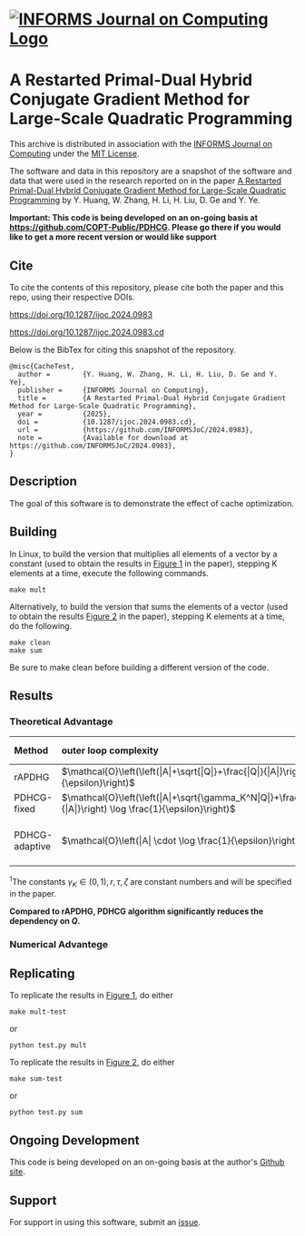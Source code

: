 # [![INFORMS Journal on Computing Logo](https://INFORMSJoC.github.io/logos/INFORMS_Journal_on_Computing_Header.jpg)](https://pubsonline.informs.org/journal/ijoc)

# A Restarted Primal-Dual Hybrid Conjugate Gradient Method for Large-Scale Quadratic Programming

This archive is distributed in association with the [INFORMS Journal on
Computing](https://pubsonline.informs.org/journal/ijoc) under the [MIT License](LICENSE).

The software and data in this repository are a snapshot of the software and data
that were used in the research reported on in the paper 
[A Restarted Primal-Dual Hybrid Conjugate Gradient Method for Large-Scale Quadratic Programming](https://doi.org/10.1287/ijoc.2024.0983) by Y. Huang, W. Zhang, H. Li, H. Liu, D. Ge and Y. Ye. 


**Important: This code is being developed on an on-going basis at 
https://github.com/COPT-Public/PDHCG. Please go there if you would like to
get a more recent version or would like support**

## Cite

To cite the contents of this repository, please cite both the paper and this repo, using their respective DOIs.

https://doi.org/10.1287/ijoc.2024.0983

https://doi.org/10.1287/ijoc.2024.0983.cd

Below is the BibTex for citing this snapshot of the repository.

```
@misc{CacheTest,
  author =        {Y. Huang, W. Zhang, H. Li, H. Liu, D. Ge and Y. Ye},
  publisher =     {INFORMS Journal on Computing},
  title =         {A Restarted Primal-Dual Hybrid Conjugate Gradient Method for Large-Scale Quadratic Programming},
  year =          {2025},
  doi =           {10.1287/ijoc.2024.0983.cd},
  url =           {https://github.com/INFORMSJoC/2024.0983},
  note =          {Available for download at https://github.com/INFORMSJoC/2024.0983},
}  
```

## Description

The goal of this software is to demonstrate the effect of cache optimization.

## Building

In Linux, to build the version that multiplies all elements of a vector by a
constant (used to obtain the results in [Figure 1](results/mult-test.png) in the
paper), stepping K elements at a time, execute the following commands.

```
make mult
```

Alternatively, to build the version that sums the elements of a vector (used
to obtain the results [Figure 2](results/sum-test.png) in the paper), stepping K
elements at a time, do the following.

```
make clean
make sum
```

Be sure to make clean before building a different version of the code.

## Results

### Theoretical Advantage

| Method | outer loop complexity | extra CG steps |
| :--- | :--- | :--- |
| rAPDHG | $\mathcal{O}\left(\left(\|A\|+\sqrt{\|Q\|}+\frac{\|Q\|}{\|A\|}\right) \log \frac{1}{\epsilon}\right)$ | - |
| PDHCG-fixed | $\mathcal{O}\left(\left(\|A\|+\sqrt{\gamma_K^N\|Q\|}+\frac{\gamma_K^N\|Q\|}{\|A\|}\right) \log \frac{1}{\epsilon}\right)$ | $N$ |
| PDHCG-adaptive | $\mathcal{O}\left(\|A\| \cdot \log \frac{1}{\epsilon}\right)$ | $\log_{r} \frac{\zeta}{2(1+\tau\|A\|)(1+\tau\|Q\|)}$ |

$^1$The constants $\gamma_K \in (0, 1), r, \tau, \zeta$ are constant numbers and will be specified in the paper.

**Compared to rAPDHG, PDHCG algorithm significantly reduces the dependency on $Q$.**

### Numerical Advantege


## Replicating

To replicate the results in [Figure 1](results/mult-test), do either

```
make mult-test
```
or
```
python test.py mult
```
To replicate the results in [Figure 2](results/sum-test), do either

```
make sum-test
```
or
```
python test.py sum
```

## Ongoing Development

This code is being developed on an on-going basis at the author's
[Github site](https://github.com/COPT-Public/PDHCG).

## Support

For support in using this software, submit an
[issue](https://github.com/tkralphs/JoCTemplate/issues/new).